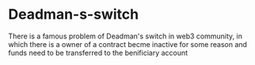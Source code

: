 # Deadman-s-switch
There is a famous problem of Deadman's switch in web3 community, in which there is a owner of a contract becme inactive for some reason and funds need to be transferred to the benificiary account
